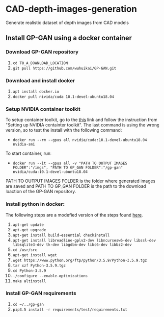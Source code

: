 # CAD-depth-images-generation
Generate realistic dataset of depth images from CAD models

## Install GP-GAN using a docker container

### Download GP-GAN repository
1. ```cd TO_A_DOWNLOAD_LOCATION```
2. ```git pull https://github.com/wuhuikai/GP-GAN.git```

### Download and install docker
1. ```apt install docker.io```
2. ```docker pull nivida/cuda 10.1-devel-ubuntu18.04```

### Setup NVIDIA container toolkit
To setup container toolkit, go to the [this](https://docs.nvidia.com/datacenter/cloud-native/container-toolkit/install-guide.html#docker) link and follow the instruction from "Setting up NVIDIA containter toolkit". The last command is using the wrong version, so to test the install with the following command: 
* ```docker run --rm --gpus all nvidia/cuda:10.1-devel-ubuntu18.04 nvidia-smi```

To start container, run:
* ```docker run --it --gpus all -v "PATH TO OUTPUT IMAGES FOLDER":"/imgs", "PATH TO GP_GAN FOLDER":"/gp-gan" nvidia/cuda:10.1-devel-ubuntu18.04```

PATH TO OUTPUT IMAGES FOLDER is the folder where generated images are saved and PATH TO GP_GAN FOLDER is the path to the download loaction of the GP-GAN repository.

### Install python in docker:
The following steps are a modefied version of the steps found [here](https://tecadmin.net/install-python-3-5-on-ubuntu/).

1. ```apt-get update```
2. ```apt-get upgrade```
3. ```apt-get install build-essential checkinstall```
4. ```apt-get install libreadline-gplv2-dev libncursesw5-dev libssl-dev libsqlite3-dev tk-dev libgdbm-dev libc6-dev libbz2-dev```
5. ```cd /usr/src```
6. ```apt-get install wget```
7. ```wget https://www.python.org/ftp/python/3.5.9/Python-3.5.9.tgz```
8. ```tar xzf Python-3.5.9.tgz```
9. ```cd Python-3.5.9```
10. ```./configure --enable-optimizations```
11. ```make altinstall```

### Install GP-GAN requirements
1. ```cd ~/../gp-gan```
2. ```pip3.5 install -r requirements/test/requirements.txt```
